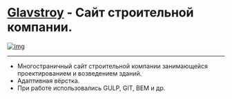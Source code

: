 # [Glavstroy](https://lyu-chunkwo.github.io/glavstroy/dist/index.html) - Сайт строительной компании.

[<img src="https://lyu-chunkwo.github.io/glavstroy/dist/images/foreadme/glavstroy.JPG"
  alt="img">](https://lyu-chunkwo.github.io/glavstroy/dist/index.html)


---
- Многостраничный сайт строительной компании занимающейся проектированием и возведением зданий.
- Адаптивная вёрстка.
- При работе использовались GULP, GIT, BEM и др.
